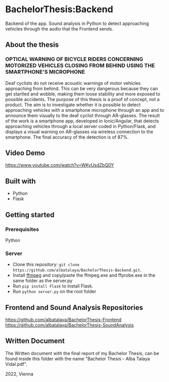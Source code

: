 # BachelorThesis:Backend
Backend of the app.
Sound analysis in Python to detect approaching vehicles through the audio that the Frontend sends.

## About the thesis
### OPTICAL WARNING OF BICYCLE RIDERS CONCERNING MOTORIZED VEHICLES CLOSING FROM BEHIND USING THE SMARTPHONE'S MICROPHONE
Deaf cyclists do not receive acoustic warnings of motor vehicles approaching from behind. This can be very dangerous because they can get startled and wobble, making them loose stability and more exposed to possible accidents. 
The purpose of this thesis is a proof of concept, not a product. The aim is to investigate whether it is possible to detect approaching vehicles with a smartphone microphone through an app and to announce them visually to the deaf cyclist through AR-glasses.
The result of the work is a smartphone app, developed in Ionic/Angular, that detects approaching vehicles through a local server coded in Python/Flask, and displays a visual warning on AR-glasses via wireless connection to the smartphone. The final accuracy of the detection is of 87%.

## Video Demo
https://www.youtube.com/watch?v=WKyUsdZbQ0Y

## Built with
- Python
- Flask

## Getting started
### Prerequisites
Python
### Server
* Clone this repository: `git clone https://github.com/albatalaya/BachelorThesis-Backend.git`.
* Install [ffmpeg](https://www.ffmpeg.org/) and copy/paste the ffmpeg.exe and ffprobe.exe in the same folder as the server.py
* Run `pip install Flask` to install Flask.
* Run `python server.py` on the root folder

## Frontend and Sound Analysis Repositories
https://github.com/albatalaya/BachelorThesis-Frontend <br/>
https://github.com/albatalaya/BachelorThesis-SoundAnalysis

## Written Document
The Written document with the final report of my Bachelor Thesis, can be found inside this folder with the name "Bachelor Thesis - Alba Talaya Vidal.pdf".

2022, Vienna
